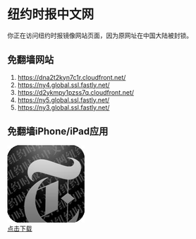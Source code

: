<h1>纽约时报中文网</h1>
<p>你正在访问纽约时报镜像网站页面，因为原网址在中国大陆被封锁。</p>
<h2>免翻墙网站</h2>
<ol>
<li><a href="https://dna2t2kyn7c1r.cloudfront.net/" target="1">https://dna2t2kyn7c1r.cloudfront.net/</a></li>
<li><a href="https://ny4.global.ssl.fastly.net/" target="2">https://ny4.global.ssl.fastly.net/</a></li>
<li><a href="https://d2ykmpy1pzss7q.cloudfront.net/" target="3">https://d2ykmpy1pzss7q.cloudfront.net/</a></li>
<li><a href="https://ny5.global.ssl.fastly.net/" target="4">https://ny5.global.ssl.fastly.net/</a></li>
<li><a href="https://ny3.global.ssl.fastly.net/" target="5">https://ny3.global.ssl.fastly.net/</a></li>
</ol>
<h2>免翻墙iPhone/iPad应用</h2>
<p>
	<a href="https://itunes.apple.com/cn/app/niu-yue-shi-bao-zhong-wen-wang/id807498298?mt=8">
		<img src="icon175x175.jpeg" />
		<br/>点击下载
	</a>
</p>